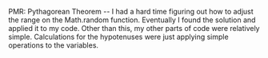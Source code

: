 PMR: Pythagorean Theorem -- I had a hard time figuring out how to adjust the range 
on the Math.random function. Eventually I found the solution and applied it to my code.
Other than this, my other parts of code were relatively simple. Calculations for the 
hypotenuses were just applying simple operations to the variables.